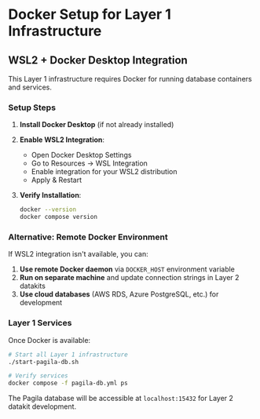 # Docker Setup for Layer 1 Infrastructure

## WSL2 + Docker Desktop Integration

This Layer 1 infrastructure requires Docker for running database containers and services.

### Setup Steps

1. **Install Docker Desktop** (if not already installed)
2. **Enable WSL2 Integration**:
   - Open Docker Desktop Settings
   - Go to Resources → WSL Integration
   - Enable integration for your WSL2 distribution
   - Apply & Restart

3. **Verify Installation**:
   ```bash
   docker --version
   docker compose version
   ```

### Alternative: Remote Docker Environment

If WSL2 integration isn't available, you can:

1. **Use remote Docker daemon** via `DOCKER_HOST` environment variable
2. **Run on separate machine** and update connection strings in Layer 2 datakits
3. **Use cloud databases** (AWS RDS, Azure PostgreSQL, etc.) for development

### Layer 1 Services

Once Docker is available:

```bash
# Start all Layer 1 infrastructure
./start-pagila-db.sh

# Verify services
docker compose -f pagila-db.yml ps
```

The Pagila database will be accessible at `localhost:15432` for Layer 2 datakit development.
